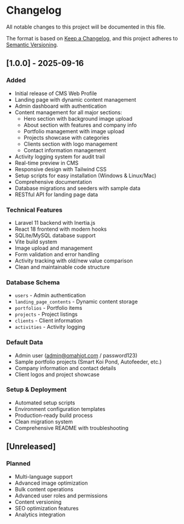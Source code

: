# Changelog

All notable changes to this project will be documented in this file.

The format is based on [Keep a Changelog](https://keepachangelog.com/en/1.0.0/),
and this project adheres to [Semantic Versioning](https://semver.org/spec/v2.0.0.html).

## [1.0.0] - 2025-09-16

### Added
- Initial release of CMS Web Profile
- Landing page with dynamic content management
- Admin dashboard with authentication
- Content management for all major sections:
  - Hero section with background image upload
  - About section with features and company info
  - Portfolio management with image upload
  - Projects showcase with categories
  - Clients section with logo management
  - Contact information management
- Activity logging system for audit trail
- Real-time preview in CMS
- Responsive design with Tailwind CSS
- Setup scripts for easy installation (Windows & Linux/Mac)
- Comprehensive documentation
- Database migrations and seeders with sample data
- RESTful API for landing page data

### Technical Features
- Laravel 11 backend with Inertia.js
- React 18 frontend with modern hooks
- SQLite/MySQL database support
- Vite build system
- Image upload and management
- Form validation and error handling
- Activity tracking with old/new value comparison
- Clean and maintainable code structure

### Database Schema
- `users` - Admin authentication
- `landing_page_contents` - Dynamic content storage
- `portfolios` - Portfolio items
- `projects` - Project listings
- `clients` - Client information
- `activities` - Activity logging

### Default Data
- Admin user (admin@omahiot.com / password123)
- Sample portfolio projects (Smart Koi Pond, Autofeeder, etc.)
- Company information and contact details
- Client logos and project showcase

### Setup & Deployment
- Automated setup scripts
- Environment configuration templates
- Production-ready build process
- Clean migration system
- Comprehensive README with troubleshooting

## [Unreleased]

### Planned
- Multi-language support
- Advanced image optimization
- Bulk content operations
- Advanced user roles and permissions
- Content versioning
- SEO optimization features
- Analytics integration